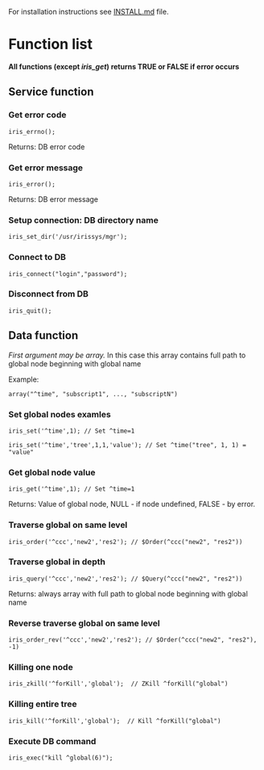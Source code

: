 For installation instructions see [INSTALL.md](INSTALL.md) file.

# Function list

**All functions (except *iris_get*) returns TRUE or FALSE if error occurs**

## Service function

### Get error code

`iris_errno();`

Returns: DB error code

### Get error message

`iris_error();`

Returns: DB error message

### Setup connection: DB directory name

`iris_set_dir('/usr/irissys/mgr');`

### Connect to DB

`iris_connect("login","password");`

### Disconnect from DB

`iris_quit();`

## Data function

*First argument may be array.*
In this case this array contains full path to global node beginning with global name

Example:

`array("^time", "subscript1", ..., "subscriptN")`

### Set global nodes examles

`iris_set('^time',1); // Set ^time=1`

`iris_set('^time','tree',1,1,'value'); // Set ^time("tree", 1, 1) = "value"`

### Get global node value

`iris_get('^time',1); // Set ^time=1`

Returns: Value of global node, NULL - if node undefined, FALSE - by error.

### Traverse global on same level

`iris_order('^ccc','new2','res2'); // $Order(^ccc("new2", "res2"))`

### Traverse global in depth

`iris_query('^ccc','new2','res2'); // $Query(^ccc("new2", "res2"))`

Returns: always array with full path to global node beginning with global name

### Reverse traverse global on same level

`iris_order_rev('^ccc','new2','res2'); // $Order(^ccc("new2", "res2"), -1)`

### Killing one node

`iris_zkill('^forKill','global');  // ZKill ^forKill("global")`

### Killing entire tree

`iris_kill('^forKill','global');  // Kill ^forKill("global")`

### Execute DB command

`iris_exec("kill ^global(6)");`
